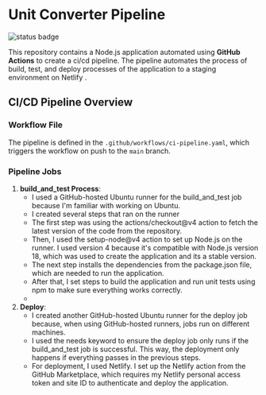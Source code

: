 # Unit Converter Pipeline
![status badge](https://github.com/PreciousDipe/Unit_Converter/tree/main/.github/workflows/ci-pipeline.yaml/badge.svg)

This repository contains a Node.js application automated using **GitHub Actions** to create a ci/cd pipeline. The pipeline automates the process of build, test, and deploy processes of the application to a staging environment on Netlify .

## CI/CD Pipeline Overview

### Workflow File

The pipeline is defined in the `.github/workflows/ci-pipeline.yaml`, which triggers the workflow on push to the `main` branch.

### Pipeline Jobs

1. **build_and_test Process**:
   - I used a GitHub-hosted Ubuntu runner for the build_and_test job because I'm familiar with working on Ubuntu.
   - I created several steps that ran on the runner
   - The first step was using the actions/checkout@v4 action to fetch the latest version of the code from the repository.
   - Then, I used the setup-node@v4 action to set up Node.js on the runner. I used version 4 because it's compatible with Node.js version 18, which was used to create the application and its a stable version.
   - The next step installs the dependencies from the package.json file, which are needed to run the application.
   - After that, I set steps to build the application and run unit tests using npm to make sure everything works correctly.
   - 
2. **Deploy**:
   - I created another GitHub-hosted Ubuntu runner for the deploy job because, when using GitHub-hosted runners, jobs run on different machines.
   - I used the needs keyword to ensure the deploy job only runs if the build_and_test job is successful. This way, the deployment only happens if everything passes in the previous steps.
   - For deployment, I used Netlify. I set up the Netlify action from the GitHub Marketplace, which requires my Netlify personal access token and site ID to authenticate and deploy the application.
